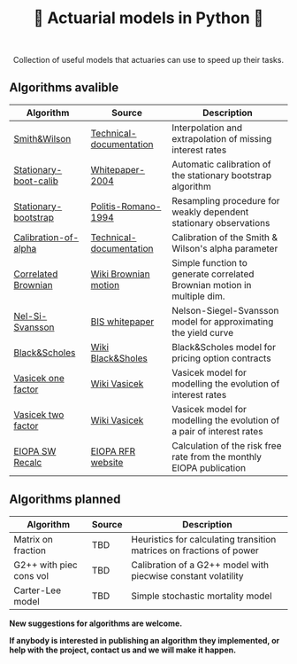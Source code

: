 <h1 align="center" style="border-botom: none">
  <b>
    🐍 Actuarial models in Python 🐍     
  </b>
</h1>

</br>

<p align="center">
  Collection of useful models that actuaries can use to speed up their tasks. 
</p>

## Algorithms avalible

| Algorithm              | Source                              | Description                                                            |
| ---------------------- | ----------------------------------- | ---------------------------------------------------------------------- |
| [Smith&Wilson]         | [Technical-documentation]           | Interpolation and extrapolation of missing interest rates              |
| [Stationary-boot-calib]| [Whitepaper-2004]                  | Automatic calibration of the stationary bootstrap algorithm            |
| [Stationary-bootstrap] | [Politis-Romano-1994]               | Resampling procedure for weakly dependent stationary observations      |
| [Calibration-of-alpha] | [Technical-documentation]           | Calibration of the Smith & Wilson's alpha parameter                    |
| [Correlated Brownian]  | [Wiki Brownian motion]              | Simple function to generate correlated Brownian motion in multiple dim.|
| [Nel-Si-Svansson]      | [BIS whitepaper]                    | Nelson-Siegel-Svansson model for approximating the yield curve         |
| [Black&Scholes]        | [Wiki Black&Sholes]                 | Black&Scholes model for pricing option contracts                       |
| [Vasicek one factor]   | [Wiki Vasicek]                      | Vasicek model for modelling the evolution of interest rates            |
| [Vasicek two factor]   | [Wiki Vasicek]                      | Vasicek model for modelling the evolution of a pair of interest rates  |
| [EIOPA SW Recalc]      | [EIOPA RFR website]                 | Calculation of the risk free rate from the monthly EIOPA publication   |

[EIOPA RFR website]: https://www.eiopa.europa.eu/tools-and-data/risk-free-interest-rate-term-structures_en
[EIOPA SW Recalc]: https://github.com/qnity/insurance_python/tree/main/EIOPA_smith_wilson_test
[Smith&Wilson]: https://github.com/qnity/insurance_python/tree/main/smith%26wilson
[Technical-documentation]: https://www.eiopa.europa.eu/sites/default/files/risk_free_interest_rate/12092019-technical_documentation.pdf
[Stationary-boot-calib]: https://github.com/qnity/insurance_python/tree/main/stationary-bootstrap-calibration
[Whitepaper-2004]: http://public.econ.duke.edu/~ap172/Politis_White_2004.pdf
[Stationary-bootstrap]: https://github.com/qnity/insurance_python/tree/main/stationary-bootstrap
[Politis-Romano-1994]: https://www.jstor.org/stable/2290993
[Calibration-of-alpha]: https://github.com/qnity/insurance_python/tree/main/bisection_alpha
[Correlated Brownian]: https://github.com/qnity/insurance_python/tree/main/correlated_brownian_motion_python
[Wiki Brownian motion]: https://en.wikipedia.org/wiki/Brownian_motion
[Nel-Si-Svansson]: https://github.com/qnity/insurance_python/tree/main/NelsonSiegelSvansson
[BIS whitepaper]: https://www.bis.org/publ/bppdf/bispap25l.pdf
[Black&Scholes]: https://github.com/qnity/insurance_python/tree/main/black%26sholes
[Wiki Black&Sholes]: https://en.wikipedia.org/wiki/Black%E2%80%93Scholes_model
[Vasicek one factor]: https://github.com/qnity/insurance_python/tree/main/vasicek_one_factor
[Wiki Vasicek]: https://en.wikipedia.org/wiki/Vasicek_model
[Vasicek two factor]: https://github.com/qnity/insurance_python/tree/main/vasicek_two_factor

## Algorithms planned

| Algorithm              | Source                              | Description                                                            |
| ---------------------- | ----------------------------------- | ---------------------------------------------------------------------- |
| Matrix on fraction     | TBD                                 | Heuristics for calculating transition matrices on fractions of power   |
| G2++ with piec cons vol| TBD                                 | Calibration of a G2++ model with piecwise constant volatility          |
| Carter-Lee model       | TBD                                 | Simple stochastic mortality model                                      |

<b> New suggestions for algorithms are welcome. </b>

<b> If anybody is interested in publishing an algorithm they implemented, or help with the project, contact us and we will make it happen. </b>
